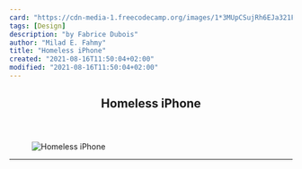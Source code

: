```yaml
---
card: "https://cdn-media-1.freecodecamp.org/images/1*3MUpCSujRh6EJa321FpCJw.gif"
tags: [Design]
description: "by Fabrice Dubois"
author: "Milad E. Fahmy"
title: "Homeless iPhone"
created: "2021-08-16T11:50:04+02:00"
modified: "2021-08-16T11:50:04+02:00"
---
```

<div class="site-wrapper">
<main id="site-main" class="site-main outer">
<div class="inner">
<article class="post-full post tag-design tag-ux tag-apple tag-tech tag-technology ">
<header class="post-full-header">
<h1 class="post-full-title">Homeless iPhone</h1>
</header>
<figure class="post-full-image">
<picture>
<source media="(max-width: 700px)" sizes="1px" srcset="data:image/gif;base64,R0lGODlhAQABAIAAAAAAAP///yH5BAEAAAAALAAAAAABAAEAAAIBRAA7 1w">
<source media="(min-width: 701px)" sizes="(max-width: 800px) 400px,
(max-width: 1170px) 700px,
1400px" srcset="https://cdn-media-1.freecodecamp.org/images/1*3MUpCSujRh6EJa321FpCJw.gif 300w,
https://cdn-media-1.freecodecamp.org/images/1*3MUpCSujRh6EJa321FpCJw.gif 600w,
https://cdn-media-1.freecodecamp.org/images/1*3MUpCSujRh6EJa321FpCJw.gif 1000w,
https://cdn-media-1.freecodecamp.org/images/1*3MUpCSujRh6EJa321FpCJw.gif 2000w">
<img onerror="this.style.display='none'" src="https://cdn-media-1.freecodecamp.org/images/1*3MUpCSujRh6EJa321FpCJw.gif" alt="Homeless iPhone">
</picture>
</figure>
<section class="post-full-content">
<div class="post-content medium-migrated-article">
</div>
<hr>
</section>
</article>
</div>
</main>
</div>
<!-- Google Tag Manager (noscript) -->
<!-- End Google Tag Manager (noscript) -->
